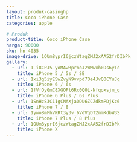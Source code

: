 ```yaml
---
layout: produk-casinghp
title: Coco iPhone Case
categories: apple

# Produk
product-title: Coco iPhone Case
harga: 90000
sku: hn-4035
image-drive: 1OUm8yprI6jczWtagZMJ2xAA52frDIbPk
gallery:
  - url: 1-i8CPJ5-yoMAwRprnoJ2WMwxh0Ds6yTc
    title: iPhone 5 / 5s / SE
  - url: 1xi3g5iyESwZvyN9vvpd7Oe4JvQ0CYuJq
    title: iPhone 6 / 6s
  - url: 1fVfOyGmC8XGOPt6Rx0Q0L-Nfqoxsjm_q
    title: iPhone 6 Plus / 6s Plus
  - url: 1SnHzS3C1IgCNAXjaODU6ZCZdkmPDjKz6
    title: iPhone 7 / 8
  - url: 1ywoBmFhVKRt3y3v_6VdVgDT2mmKdbW3S
    title: iPhone 7 Plus / 8 Plus
  - url: 1OUm8yprI6jczWtagZMJ2xAA52frDIbPk
    title: iPhone X
---
```

